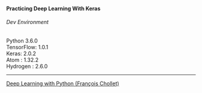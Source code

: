 #### Practicing Deep Learning With Keras

###### Dev Environment
Python 3.6.0  
TensorFlow: 1.0.1  
Keras: 2.0.2  
Atom : 1.32.2   
Hydrogen : 2.6.0  

***
[Deep Learning with Python
(François Chollet)](https://www.manning.com/books/deep-learning-with-pytho)
